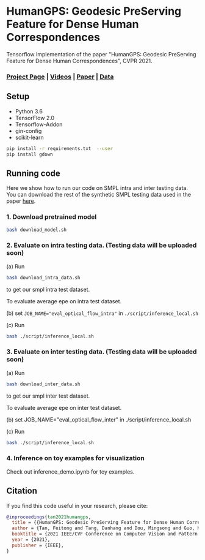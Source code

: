 # HumanGPS: Geodesic PreServing Feature for Dense Human Correspondences

Tensorflow implementation of the paper "HumanGPS: Geodesic PreServing Feature for Dense Human Correspondences", CVPR 2021.

### [Project Page](https://feitongt.github.io/HumanGPS/) | [Videos](https://feitongt.github.io/HumanGPS/#Vis_feature) | [Paper](https://arxiv.org/pdf/2103.15573.pdf) | [Data]()

## Setup

* Python 3.6
* TensorFlow 2.0
* Tensorflow-Addon
* gin-config
* scikit-learn

```sh
pip install -r requirements.txt  --user
pip install gdown
```

## Running code

Here we show how to run our code on SMPL intra and inter testing data. You can download the rest of the synthetic SMPL testing data used in the paper [here]().

### 1. Download pretrained model

```sh
bash download_model.sh
```

### 2. Evaluate on intra testing data. (Testing data will be uploaded soon)

(a) Run

```sh
bash download_intra_data.sh
```

to get our smpl intra test dataset.

To evaluate average epe on intra test dataset.

(b) set `JOB_NAME="eval_optical_flow_intra"` in `./script/inference_local.sh`

(c) Run

```sh
bash ./script/inference_local.sh
```

### 3. Evaluate on inter testing data. (Testing data will be uploaded soon)

(a) Run

```sh
bash download_inter_data.sh
```

to get our smpl inter test dataset.

To evaluate average epe on inter test dataset.

(b) set JOB_NAME="eval_optical_flow_inter" in ./script/inference_local.sh

(c) Run

```sh
bash ./script/inference_local.sh
```

### 4. Inference on toy examples for visualization

Check out inference_demo.ipynb for toy examples.

## Citation

If you find this code useful in your research, please cite:

```bibtex
@inproceedings{tan2021humangps,
  title = {{HumanGPS: Geodesic PreServing Feature for Dense Human Correspondence}},
  author = {Tan, Feitong and Tang, Danhang and Dou, Mingsong and Guo, Kaiwen and Pandey, Rohit and Keskin, Cem and Du, Ruofei and Sun, Deqing and Bouaziz, Sofien and Fanello, Sean and Tan, Ping and Zhang, Yinda},
  booktitle = {2021 IEEE/CVF Conference on Computer Vision and Pattern Recognition (CVPR)},
  year = {2021},
  publisher = {IEEE},
}
```
